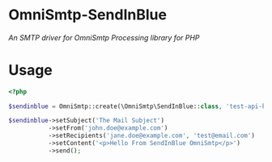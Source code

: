 # OmniSmtp-SendInBlue

###### An SMTP driver for OmniSmtp Processing library for PHP

# Usage

```php
<?php

$sendinblue = OmniSmtp::create(\OmniSmtp\SendInBlue::class, 'test-api-key');

$sendinblue->setSubject('The Mail Subject')
           ->setFrom('john.doe@example.com')
           ->setRecipients('jane.doe@example.com', 'test@email.com')
           ->setContent('<p>Hello From SendInBlue OmniSmtp</p>')
           ->send();
```
